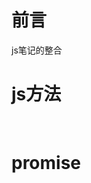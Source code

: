 # 前言

js笔记的整合



# js方法

<br/>

<!--@include: js方法.md-->





# promise

<br/>

<!--@include: promise.md-->